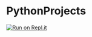 # PythonProjects

[![Run on Repl.it](https://repl.it/badge/github/ikathuria/PythonProjects)](https://repl.it/github/ikathuria/PythonProjects)

